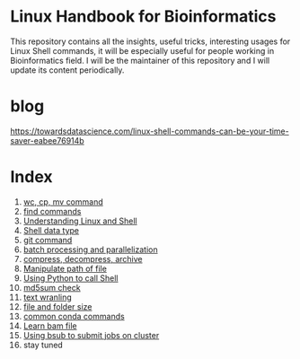 # Linux Handbook for Bioinformatics

This repository contains all the insights, useful tricks, interesting usages for Linux Shell commands, it will be especially useful for people working in Bioinformatics field. I will be the maintainer of this repository and I will update its content periodically. 

# blog

https://towardsdatascience.com/linux-shell-commands-can-be-your-time-saver-eabee76914b


# Index

1. [wc, cp, mv command](https://github.com/frankligy/Linux_HandBook_Bioinformatics/blob/main/examples/1_wc_mv_cp.md)
2. [find commands](https://github.com/frankligy/Linux_HandBook_Bioinformatics/blob/main/examples/2_find_paste_cut_xargs.md)
3. [Understanding Linux and Shell](https://github.com/frankligy/Linux_HandBook_Bioinformatics/blob/main/examples/3_understanding_linux.md)
4. [Shell data type](https://github.com/frankligy/Linux_HandBook_Bioinformatics/blob/main/examples/4_data_type.md)
5. [git command](https://github.com/frankligy/Linux_HandBook_Bioinformatics/blob/main/examples/5_git.md)
6. [batch processing and parallelization](https://github.com/frankligy/Linux_HandBook_Bioinformatics/blob/main/examples/6_batch_parallel.md)
7. [compress, decompress, archive](https://github.com/frankligy/Linux_HandBook_Bioinformatics/blob/main/examples/7_compress_decompress.md)
8. [Manipulate path of file](https://github.com/frankligy/Linux_HandBook_Bioinformatics/blob/main/examples/8_file_path.md)
9. [Using Python to call Shell](https://github.com/frankligy/Linux_HandBook_Bioinformatics/blob/main/examples/9_python_interface.md)
10. [md5sum check](https://github.com/frankligy/Linux_HandBook_Bioinformatics/blob/main/examples/10_md5sum.md)
11. [text wranling](https://github.com/frankligy/Linux_HandBook_Bioinformatics/blob/main/examples/11_comm_txt_wragling.md)
12. [file and folder size](https://github.com/frankligy/Linux_HandBook_Bioinformatics/blob/main/examples/12_check_size.md)
13. [common conda commands](https://github.com/frankligy/Linux_HandBook_Bioinformatics/blob/main/examples/13_conda.md)
14. [Learn bam file](https://github.com/frankligy/Linux_HandBook_Bioinformatics/blob/main/examples/14_bam.md)
15. [Using bsub to submit jobs on cluster](https://github.com/frankligy/Linux_HandBook_Bioinformatics/blob/main/examples/15_BSUB.md)
16. stay tuned


